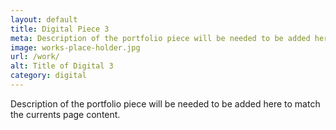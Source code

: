 ```yaml
---
layout: default
title: Digital Piece 3
meta: Description of the portfolio piece will be needed to be added here to match the currents page content.
image: works-place-holder.jpg
url: /work/
alt: Title of Digital 3
category: digital
---
```


Description of the portfolio piece will be needed to be added here to match the currents page content.
